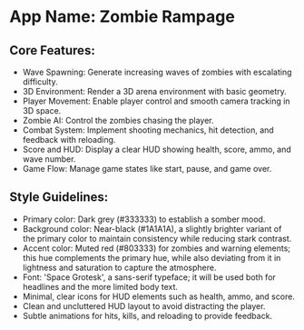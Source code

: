 # **App Name**: Zombie Rampage

## Core Features:

- Wave Spawning: Generate increasing waves of zombies with escalating difficulty.
- 3D Environment: Render a 3D arena environment with basic geometry.
- Player Movement: Enable player control and smooth camera tracking in 3D space.
- Zombie AI: Control the zombies chasing the player.
- Combat System: Implement shooting mechanics, hit detection, and feedback with reloading.
- Score and HUD: Display a clear HUD showing health, score, ammo, and wave number.
- Game Flow: Manage game states like start, pause, and game over.

## Style Guidelines:

- Primary color: Dark grey (#333333) to establish a somber mood.
- Background color: Near-black (#1A1A1A), a slightly brighter variant of the primary color to maintain consistency while reducing stark contrast.
- Accent color: Muted red (#803333) for zombies and warning elements; this hue complements the primary hue, while also deviating from it in lightness and saturation to capture the atmosphere.
- Font: 'Space Grotesk', a sans-serif typeface; it will be used both for headlines and the more limited body text.
- Minimal, clear icons for HUD elements such as health, ammo, and score.
- Clean and uncluttered HUD layout to avoid distracting the player.
- Subtle animations for hits, kills, and reloading to provide feedback.